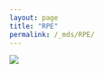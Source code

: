 ```yaml
---
layout: page
title: "RPE"
permalink: /_mds/RPE/
---
```


![](../../algns0/5HSAA092279_aln_report.png?raw=true)